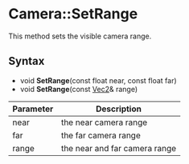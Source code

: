 # Camera::SetRange

This method sets the visible camera range.

## Syntax

- void **SetRange**(const float near, const float far)
- void **SetRange**(const [Vec2](Vec2)& range)

| Parameter | Description |
|---|---|
| near | the near camera range |
| far | the far camera range |
| range | the near and far camera range |
